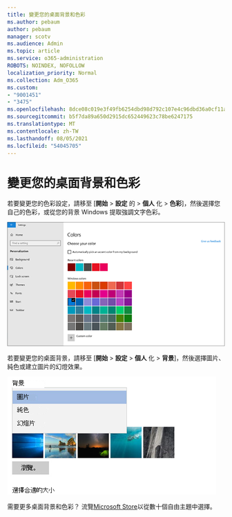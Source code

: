 ```yaml
---
title: 變更您的桌面背景和色彩
ms.author: pebaum
author: pebaum
manager: scotv
ms.audience: Admin
ms.topic: article
ms.service: o365-administration
ROBOTS: NOINDEX, NOFOLLOW
localization_priority: Normal
ms.collection: Adm_O365
ms.custom:
- "9001451"
- "3475"
ms.openlocfilehash: 8dce08c019e3f49fb6254dbd98d792c107e4c96dbd36a0cf11aff70e171e7649
ms.sourcegitcommit: b5f7da89a650d2915dc652449623c78be6247175
ms.translationtype: MT
ms.contentlocale: zh-TW
ms.lasthandoff: 08/05/2021
ms.locfileid: "54045705"
---
```

# <a name="change-your-desktop-background-and-colors"></a>變更您的桌面背景和色彩

若要變更您的色彩設定，請移至 [**開始**  >  **設定** 的  >  **個人** 化  >  **色彩**]，然後選擇您自己的色彩，或從您的背景 Windows 提取強調文字色彩。

![在 Windows 中個人化色彩。](media/windows-personalization-colors.png)

若要變更您的桌面背景，請移至 [**開始**  >  **設定**  >  **個人** 化  >  **背景**]，然後選擇圖片、純色或建立圖片的幻燈效果。 

![變更您的 Windows 桌面背景。](media/windows-desktop-background.png)

需要更多桌面背景和色彩？ 流覽[Microsoft Store](https://www.microsoft.com/store/collections/windowsthemes)以從數十個自由主題中選擇。
